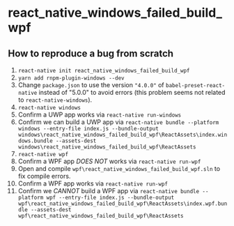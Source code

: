 # react_native_windows_failed_build_wpf

## How to reproduce a bug from scratch
1. `react-native init react_native_windows_failed_build_wpf`
1. `yarn add rnpm-plugin-windows --dev`
1. Change `package.json` to use the version `"4.0.0"` of `babel-preset-react-native` instead of "5.0.0" to avoid errors (this problem seems not related to `react-native-windows`).
1. `react-native windows`
1. Confirm a UWP app works via `react-native run-windows`
1. Confirm we can build a UWP app via `react-native bundle --platform windows --entry-file index.js --bundle-output windows\react_native_windows_failed_build_wpf\ReactAssets\index.windows.bundle --assets-dest windows\react_native_windows_failed_build_wpf\ReactAssets`
1. `react-native wpf`
1. Confirm a WPF app *DOES NOT* works via `react-native run-wpf`
1. Open and compile `wpf\react_native_windows_failed_build_wpf.sln` to fix compile errors.
1. Confirm a WPF app works via `react-native run-wpf`
1. Confirm we *CANNOT* build a WPF app via `react-native bundle --platform wpf --entry-file index.js --bundle-output wpf\react_native_windows_failed_build_wpf\ReactAssets\index.wpf.bundle --assets-dest wpf\react_native_windows_failed_build_wpf\ReactAssets`
